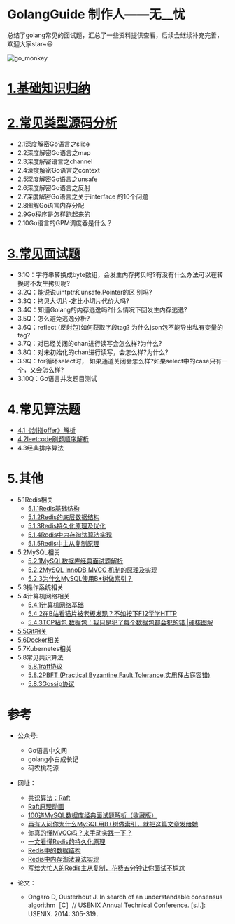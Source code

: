 # GolangGuide	制作人——无__忧
总结了golang常见的面试题，汇总了一些资料提供查看，后续会继续补充完善，欢迎大家star~:smiley:

![go_monkey](https://raw.githubusercontent.com/zmk-c/GolangGuide/master/img/20210403192938.jpeg)

# [1.基础知识归纳](golang/base.md)

# [2.常见类型源码分析](golang/advance.md)

- 2.1深度解密Go语言之slice
- 2.2深度解密Go语言之map
- 2.3深度解密语言之channel
- 2.4深度解密Go语言之context
- 2.5深度解密Go语言之unsafe
- 2.6深度解密Go语言之反射
- 2.7深度解密Go语言之关于interface 的10个问题
- 2.8图解Go语言内存分配
- 2.9Go程序是怎样跑起来的
- 2.10Go语言的GPM调度器是什么？

# [3.常见面试题](golang/FAQ.md)

- 3.1Q：字符串转换成byte数组，会发生内存拷贝吗?有没有什么办法可以在转换时不发生拷贝呢?
- 3.2Q：能说说uintptr和unsafe.Pointer的区 别吗?
- 3.3Q：拷贝大切片-定比小切片代价大吗?
- 3.4Q：知道Golang的内存逃逸吗?什么情况下回发生内存逃逸?
- 3.5Q：怎么避免逃逸分析?
- 3.6Q：reflect (反射包)如何获取字段tag? 为什么json包不能导出私有变量的tag?
- 3.7Q：对已经关闭的chan进行读写会怎么样?为什么?
- 3.8Q：对未初始化的chan进行读写，会怎么样?为什么?
- 3.9Q：for循环select时， 如果通道关闭会怎么样?如果select中的case只有一 个，又会怎么样?
- 3.10Q：Go语言并发题目测试

# 4.常见算法题

- [4.1《剑指offer》解析](https://github.com/zmk-c/go-offer)
- [4.2leetcode刷题顺序解析](https://github.com/zmk-c/leetcode)
- 4.3经典排序算法

# 5.其他

- 5.1Redis相关
  - [5.1.1Redis基础结构](redis/base.md)
  - [5.1.2Redis的底层数据结构](redis/under.md)
  - [5.1.3Redis持久化原理及优化](redis/persistence.md)
  - [5.1.4Redis中内存淘汰算法实现](redis/algorithm.md)
  - [5.1.5Redis中主从复制原理](redis/policy.md)
- 5.2MySQL相关
  - [5.2.1MySQL数据库经典面试题解析](mysql/mysql100.md)
  - [5.2.2MySQL InnoDB MVCC 机制的原理及实现](mysql/mysql-mvcc.md)
  - [5.2.3为什么MySQL使用B+树做索引？](mysql/mysql-B+.md)
- 5.3操作系统相关
- 5.4计算机网络相关
  - [5.4.1计算机网络基础](network/network.md)
  - [5.4.2在B站看猫片被老板发现？不如按下F12学学HTTP](https://mp.weixin.qq.com/s/T41YBEmG4lkxokDLzRxVgA)
  - [5.4.3TCP粘包 数据包：我只是犯了每个数据包都会犯的错 |硬核图解](https://mp.weixin.qq.com/s/0H8WL6QeZ2VbO1hHPkn8Ug)
- [5.5Git相关](git/git.md)
- [5.6Docker相关](docker/docker.md)
- 5.7Kubernetes相关
- 5.8常见共识算法
  - [5.8.1raft协议](consensus/raft.md)
  - [5.8.2PBFT (Practical Byzantine Fault Tolerance,实用拜占庭容错)](consensus/pbft.md)
  - [5.8.3Gossip协议](consensus/gossip.md)

# 参考

- 公众号:
  - Go语言中文网
  - golang小白成长记
  - 码农桃花源

- 网址：

  - [共识算法：Raft](https://www.jianshu.com/p/8e4bbe7e276c)
  - [Raft原理动画](http://thesecretlivesofdata.com/raft/)
  - [100道MySQL数据库经典面试题解析（收藏版）](https://juejin.im/post/5ec15ab9f265da7bc60e1910 )
  - [再有人问你为什么MySQL用B+树做索引，就把这篇文章发给她](https://mp.weixin.qq.com/s?__biz=MzIwOTE2MzU4NA==&mid=2247484085&idx=1&sn=92639430ac7ef3e412b550a09bde0115&chksm=9779469aa00ecf8c157e899fe0d5c5b060b282a4e5f2f2f63c187eb3c04d04ef6fad7a1e09e3&token=472896045&lang=zh_CN#rd)
  - [你真的懂MVCC吗？来手动实践一下？](https://juejin.im/post/5da8493ae51d4524b25add55)
  - [一文看懂Redis的持久化原理](https://juejin.im/post/5b70dfcf518825610f1f5c16)
  -  [Redis中的数据结构](https://www.cnblogs.com/neooelric/p/9621736.html)
  -  [Redis中内存淘汰算法实现](http://fivezh.github.io/2019/01/10/Redis-LRU-algorithm/)
  -  [写给大忙人的Redis主从复制，花费五分钟让你面试不尴尬](https://juejin.im/post/5ed5ccb66fb9a047df7ca9a4)
  
- 论文：

  - Ongaro D, Ousterhout J. In search of an understandable consensus algorithm［C］// USENIX Annual Technical Conference. [s.l.]: USENIX. 2014: 305-319．
